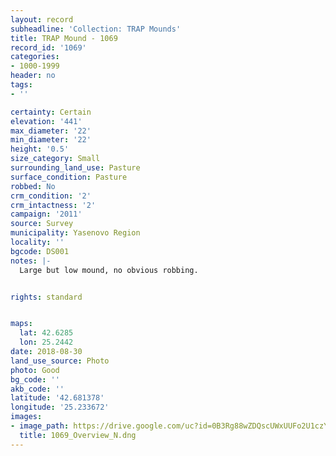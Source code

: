 ```yaml
---
layout: record
subheadline: 'Collection: TRAP Mounds'
title: TRAP Mound - 1069
record_id: '1069'
categories:
- 1000-1999
header: no
tags:
- ''

certainty: Certain
elevation: '441'
max_diameter: '22'
min_diameter: '22'
height: '0.5'
size_category: Small
surrounding_land_use: Pasture
surface_condition: Pasture
robbed: No
crm_condition: '2'
crm_intactness: '2'
campaign: '2011'
source: Survey
municipality: Yasenovo Region
locality: ''
bgcode: DS001
notes: |-
  Large but low mound, no obvious robbing.


rights: standard


maps:
  lat: 42.6285
  lon: 25.2442
date: 2018-08-30
land_use_source: Photo
photo: Good
bg_code: ''
akb_code: ''
latitude: '42.681378'
longitude: '25.233672'
images:
- image_path: https://drive.google.com/uc?id=0B3Rg88wZDQscUWxUUFo2U1czY1U
  title: 1069_Overview_N.dng
---
```

